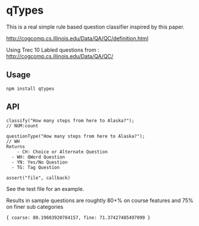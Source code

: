 
# qTypes

This is a real simple rule based question classifier inspired by this paper.

http://cogcomp.cs.illinois.edu/Data/QA/QC/definition.html

Using Trec 10 Labled questions from : http://cogcomp.cs.illinois.edu/Data/QA/QC/

## Usage

    npm install qtypes

## API 

    classify("How many steps from here to Alaska?"); 
    // NUM:count

    questionType("How many steps from here to Alaska?"); 
    // WH
    Returns 
    	- CH: Choice or Alternate Question
      - WH: QWord Question
      - YN: Yes/No Question
      - TG: Tag Question

    assert("file", callback)

See the test file for an example.

Results in sample questions are roughtly 
80+% on course features and 75% on finer sub categories

    { coarse: 80.19603920784157, fine: 71.37427485497099 }

 